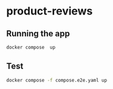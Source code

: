 # product-reviews

## Running the app
```bash
docker compose  up
```

## Test
```bash
docker compose -f compose.e2e.yaml up
```
